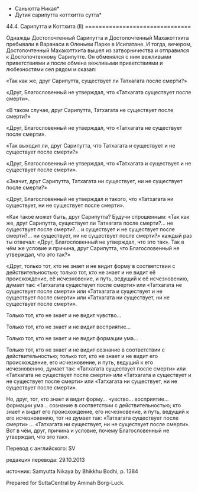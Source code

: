 * Саньютта Никая*
* Дутия сарипутта коттхитта сутта*

44\.4\. Сарипутта и Коттхита \(II\)
\=\=\=\=\=\=\=\=\=\=\=\=\=\=\=\=\=\=\=\=\=\=\=\=\=\=\=\=\=\=\=

Однажды Достопочтенный Сарипутта и Достопочтенный Махакоттхита пребывали в Варанаси в Оленьем Парке в Исипатане\. И тогда, вечером, Достопочтенный Махакоттхита вышел из затворничества и отправился к Достопочтенному Сарипутте\. Он обменялся с ним вежливыми приветствиями и после обмена вежливыми приветствиями и любезностями сел рядом и сказал:

«Так как же, друг Сарипутта, существует ли Татхагата после смерти?»

«Друг, Благословенный не утверждал, что «Татхагата существует после смерти»\.

«В таком случае, друг Сарипутта, Татхагата не существует после смерти?»

«Друг, Благословенный не утверждал, что «Татхагата не существует после смерти»\.

«Так выходит ли, друг Сарипутта, что Татхагата и существует и не существует после смерти?»

«Друг, Благословенный не утверждал, что «Татхагата и существует и не существует после смерти»\.

«Значит, друг Сарипутта, Татхагата ни существует, ни не существует после смерти?»

«Друг, Благословенный не утверждал и такого, что «Татхагата ни существует, ни не существует после смерти»\.

«Как такое может быть, друг Сарипутта? Будучи спрошенным: «Так как же, друг Сарипутта, существует ли Татхагата после смерти?… не существует после смерти?… и существует и не существует после смерти?… ни существует, ни не существует после смерти?» каждый раз ты отвечал: «Друг, Благословенный не утверждал, что это так»\. Так в чём же условие и причина, друг Сарипутта, что Благословенный не утверждал, что это так?»

«Друг, только тот, кто не знает и не видит форму в соответствии с действительностью; только тот, кто не знает и не видит её происхождение, её исчезновение, и путь, ведущий к её исчезновению, думает так: «Татхагата существует после смерти» или «Татхагата не существует после смерти» или «Татхагата и существует и не существует после смерти» или «Татхагата ни существует, ни не существует после смерти»\.

Только тот, кто не знает и не видит чувство…

Только тот, кто не знает и не видит восприятие…

Только тот, кто не знает и не видит формации ума…

Только тот, кто не знает и не видит сознание в соответствии с действительностью; только тот, кто не знает и не видит его происхождение, его исчезновение, и путь, ведущий к его исчезновению, думает так: «Татхагата существует после смерти» или «Татхагата не существует после смерти» или «Татхагата и существует и не существует после смерти» или «Татхагата ни существует, ни не существует после смерти»\.

Но, друг, тот, кто знает и видит форму… чувство… восприятие… формации ума… сознание в соответствии с действительностью; кто знает и видит его происхождение, его исчезновение, и путь, ведущий к его исчезновению, тот не думает так: «Татхагата существует после смерти» … «Татхагата ни существует, ни не существует после смерти»\. Вот в чём, друг, причина и условие, почему Благословенный не утверждал, что это так»\.

Перевод с английского: SV

редакция перевода: 29\.10\.2013

источник: Samyutta Nikaya by Bhikkhu Bodhi, p\. 1384

Prepared for SuttaCentral by Aminah Borg\-Luck\.
